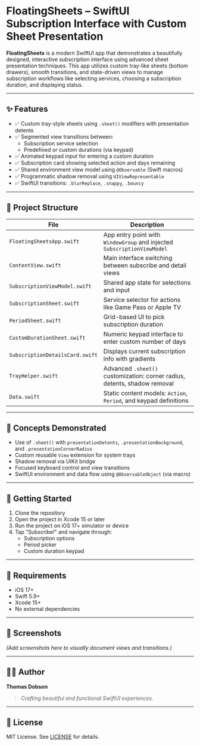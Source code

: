 # FloatingSheets – SwiftUI Subscription Interface with Custom Sheet Presentation

**FloatingSheets** is a modern SwiftUI app that demonstrates a beautifully designed, interactive subscription interface using advanced sheet presentation techniques. This app utilizes custom tray-like sheets (bottom drawers), smooth transitions, and state-driven views to manage subscription workflows like selecting services, choosing a subscription duration, and displaying status.

---

## ✨ Features

- ✅ Custom tray-style sheets using `.sheet()` modifiers with presentation detents
- ✅ Segmented view transitions between:
  - Subscription service selection
  - Predefined or custom durations (via keypad)
- ✅ Animated keypad input for entering a custom duration
- ✅ Subscription card showing selected action and days remaining
- ✅ Shared environment view model using `@Observable` (Swift macros)
- ✅ Programmatic shadow removal using `UIViewRepresentable`
- ✅ SwiftUI transitions: `.blurReplace`, `.snappy`, `.bouncy`

---

## 📁 Project Structure

| File                          | Description |
|-------------------------------|-------------|
| `FloatingSheetsApp.swift`     | App entry point with `WindowGroup` and injected `SubscriptionViewModel` |
| `ContentView.swift`           | Main interface switching between subscribe and detail views |
| `SubscriptionViewModel.swift` | Shared app state for selections and input |
| `SubscriptionSheet.swift`     | Service selector for actions like Game Pass or Apple TV |
| `PeriodSheet.swift`           | Grid-based UI to pick subscription duration |
| `CustomDurationSheet.swift`   | Numeric keypad interface to enter custom number of days |
| `SubscriptionDetailsCard.swift` | Displays current subscription info with gradients |
| `TrayHelper.swift`            | Advanced `.sheet()` customization: corner radius, detents, shadow removal |
| `Data.swift`                  | Static content models: `Action`, `Period`, and keypad definitions |

---

## 🧠 Concepts Demonstrated

- Use of `.sheet()` with `presentationDetents`, `.presentationBackground`, and `.presentationCornerRadius`
- Custom reusable `View` extension for system trays
- Shadow removal via UIKit bridge
- Focused keyboard control and view transitions
- SwiftUI environment and data flow using `@ObservableObject` (via macro)

---

## 🚀 Getting Started

1. Clone the repository
2. Open the project in Xcode 15 or later
3. Run the project on iOS 17+ simulator or device
4. Tap "Subscribe!" and navigate through:
   - Subscription options
   - Period picker
   - Custom duration keypad

---

## 🧩 Requirements

- iOS 17+
- Swift 5.9+
- Xcode 15+
- No external dependencies

---

## 📸 Screenshots

*(Add screenshots here to visually document views and transitions.)*

---

## 👨‍💻 Author

**Thomas Dobson**  
> _Crafting beautiful and functional SwiftUI experiences._

---

## 📄 License

MIT License. See [LICENSE](LICENSE) for details.
